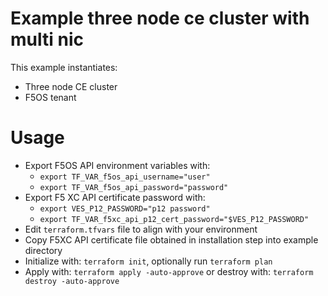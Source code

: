 # Example three node ce cluster with multi nic

This example instantiates:

- Three node CE cluster
- F5OS tenant

# Usage

- Export F5OS API environment variables with:
    * `export TF_VAR_f5os_api_username="user"`
    * `export TF_VAR_f5os_api_password="password"`
- Export F5 XC API certificate password with:
    * `export VES_P12_PASSWORD="p12 password"`
    * `export TF_VAR_f5xc_api_p12_cert_password="$VES_P12_PASSWORD"`
- Edit `terraform.tfvars` file to align with your environment
- Copy F5XC API certificate file obtained in installation step into example directory
- Initialize with: `terraform init`, optionally run `terraform plan`
- Apply with: `terraform apply -auto-approve` or destroy with: `terraform destroy -auto-approve`